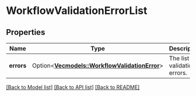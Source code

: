 # WorkflowValidationErrorList

## Properties

Name | Type | Description | Notes
------------ | ------------- | ------------- | -------------
**errors** | Option<[**Vec<models::WorkflowValidationError>**](WorkflowValidationError.md)> | The list of validation errors. | [optional]

[[Back to Model list]](../README.md#documentation-for-models) [[Back to API list]](../README.md#documentation-for-api-endpoints) [[Back to README]](../README.md)


